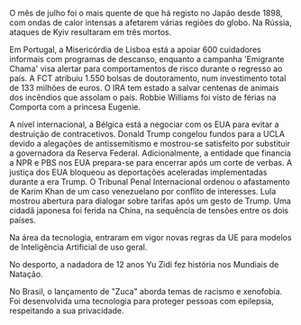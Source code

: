 O mês de julho foi o mais quente de que há registo no Japão desde 1898, com ondas de calor intensas a afetarem várias regiões do globo. Na Rússia, ataques de Kyiv resultaram em três mortos.

Em Portugal, a Misericórdia de Lisboa está a apoiar 600 cuidadores informais com programas de descanso, enquanto a campanha 'Emigrante Chama' visa alertar para comportamentos de risco durante o regresso ao país. A FCT atribuiu 1.550 bolsas de doutoramento, num investimento total de 133 milhões de euros. O IRA tem estado a salvar centenas de animais dos incêndios que assolam o país. Robbie Williams foi visto de férias na Comporta com a princesa Eugenie.

A nível internacional, a Bélgica está a negociar com os EUA para evitar a destruição de contracetivos.  Donald Trump congelou fundos para a UCLA devido a alegações de antissemitismo e mostrou-se satisfeito por substituir a governadora da Reserva Federal. Adicionalmente, a entidade que financia a NPR e PBS nos EUA prepara-se para encerrar após um corte de verbas. A justiça dos EUA bloqueou as deportações aceleradas implementadas durante a era Trump. O Tribunal Penal Internacional ordenou o afastamento de Karim Khan de um caso venezuelano por conflito de interesses. Lula mostrou abertura para dialogar sobre tarifas após um gesto de Trump. Uma cidadã japonesa foi ferida na China, na sequência de tensões entre os dois países.

Na área da tecnologia, entraram em vigor novas regras da UE para modelos de Inteligência Artificial de uso geral.

No desporto, a nadadora de 12 anos Yu Zidi fez história nos Mundiais de Natação.

No Brasil, o lançamento de "Zuca" aborda temas de racismo e xenofobia. Foi desenvolvida uma tecnologia para proteger pessoas com epilepsia, respeitando a sua privacidade.
